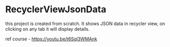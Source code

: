 # RecyclerViewJsonData

this project is created from scratch. It shows JSON data in recycler view, on clicking on any tab it will display details.

ref course - https://youtu.be/t6Sql3WMAnk
